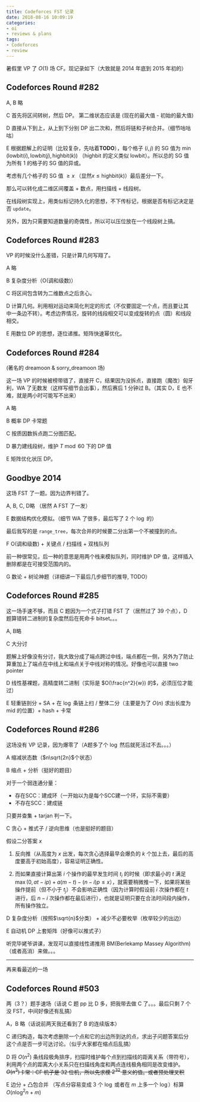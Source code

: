 ```yaml
---
title: Codeforces FST 记录
date: 2018-08-16 10:09:19
categories:
- oi
- reviews & plans
tags:
- Codeforces
- review
---
```


暑假里 VP 了 $O(1)$ 场 CF。现记录如下（大致就是 2014 年底到 2015 年初的）

<!--- 目前只是 Overview，应该要加上一些细节和经验。--->

<!--- more --->

## Codeforces Round #282

A, B 略

C 首先将区间转树，然后 DP。
第二维状态应该是 (现在的最大值 - 初始的最大值)

D 直接从下到上，从上到下分别 DP 出二次和，然后将链和子树合并。（细节咕咕咕）

E 根据题解上的证明（比较复杂，先咕着**TODO**），每个格子 $(i, j)$ 的 SG 值为 $\min(\text{lowbit}(i), \text{lowbit}(j), \text{highbit}(k))$ （$\text{highbit}$ 的定义类似 $\text{lowbit}$）。所以总的 SG 值为所有 1 的格子的 SG 值的异或。

考虑有几个格子的 SG 值 $\geq x$ （显然$x \le \text{highbit}(k)$）最后差分一下。

那么可以转化成二维区间覆盖 + 数点，用扫描线 + 线段树。

在线段树实现上，用类似标记持久化的思想，不下传标记，根据是否有标记决定是否 `update`。

另外，因为只需要知道数量的奇偶性，所以可以压位放在一个线段树上搞。

## Codeforces Round #283

VP 的时候没什么差错，只是计算几何写翔了。

A 略

B 复杂度分析（O(调和级数)）

C 将区间包含转为二维数点之后贪心。

D 计算几何。利用相对运动来简化判定的形式（不仅要固定一个点，而且要让其中一条边不转）。考虑边界情况，旋转的线段相交可以变成旋转的点（圆）和线段相交。

E 用数位 DP 的思想，逐位递推。矩阵快速幂优化。

## Codeforces Round #284

(著名的 dreamoon & sorry_dreamoon 场)

这一场 VP 的时候被榜带错了，直接开 C，结果因为没拆点，直接跑（魔改）匈牙利，WA 了无数发（这样写细节会出事），然后赛后 1 分钟过 B。（其实 D，E 也不难，就是两小时可能写不出来）

A 略

B 概率 DP 卡常题

C 按质因数拆点跑二分图匹配。

D 暴力建线段树，维护 $T \bmod 60$ 下的 DP 值

E 矩阵优化状压 DP。

## Goodbye 2014

这场 FST 了一题。因为边界判错了。

A, B, C, D略 （居然 A FST 了一发）

E 数据结构优化模拟。（细节 WA 了很多，最后写了 2 个 $\log$ 的）

最后我写的是 `range_tree`，每次合并的时候要二分出第一个不被撞到的点。

F O(调和级数) + 关键点 / 扫描线 + 双栈队列

前一种很常见，后一种的意思是用两个栈来模拟队列，同时维护 DP 值，这样插入删除都是在可接受范围内的。

G 数论 + 树论神题（详细讲一下最后几步细节的推导, TODO）

## Codeforces Round #285

这一场手速不够，而且 C 题因为一个式子打错 FST 了（居然过了 39 个点），D 题算错转二进制的复杂度然后在死命卡 bitset。。。

A, B略

C 大分讨

题解上好像没有分讨，我大致分成了端点跨过中线，端点都在一侧，另外为了防止算重加上了端点在中线上和端点关于中线对称的情况。好像也可以直接 two pointer

D 线性基裸题，高精度转二进制（实际是 $O(\frac{n^2}{w}) 的$，必须压位才能过）

E 轻重链剖分 + SA + 在 $\log$ 条链上扫 / 整体二分（主要是为了 $O(n)$ 求出长度为 $\text{mid}$ 的位置）+ hash + 卡常

## Codeforces Round #286

这场没有 VP 记录，因为爆零了（A题多了个 $\log$ 然后就死活过不去。。。）

A 缩减状态数（$n\sqrt{2n}$个状态）

B 缩点 + 分析（挺好的题目）

对于一个弱连通分量：

+ 存在SCC：建成环（一开始以为是每个SCC建一个环，实际不需要）
+ 不存在SCC：建成链

只要并查集 + tarjan 判一下。

C 贪心 + 推式子 / 逆向思维（也是挺好的题目）

假设二分答案 $x$

1. 反向推（从高度为 $x$ 出发，每次贪心选择最早会爆负的 $k$ 个加上去，最后的高度要高于初始高度），容易证明正确性。

2. 而如果直接计算出第 $i$ 个操作的最早发生时间 $t_i$ 的时候（即求最小的 $t$ 满足 $\max(0, at - ip) + a(m - t) - (n - i)p \le x$），就需要稍微推一下，如果将某些操作提前（但不小于 $t_j$）不会影响正确性（因为计算时假设前 $i$ 次操作都在 $t$ 进行，后 $n - i$ 次操作都在最后进行），也就是证明只要在合法时间段内操作，所有操作独立。

D 复杂度分析（按照$\sqrt{n}$分类） + 减少不必要枚举（枚举较少的出边）

E 自动机 DP 上套矩阵（好像可以推式子）

听完毕姥爷讲课，发现可以直接线性递推用 BM(Berlekamp Massey Algorithm) （或者高消）来做。。。

---

再来看最近的一场

## Codeforces Round #503

两（3？）题手速场（话说 C 题 pp 比 D 多，把我带去做 C 了。。。最后只剩 7 个没 FST，中间好像还有乱搞）

A，B 略（话说前两天我还看到了 B 的连续版本）

C 递归构造，每次考虑删除一个点和它的出边所到达的点，求出子问题答案后分这个点是否一步可达讨论。（似乎大家都在缩点后乱搞）

D 将 $O(n^2)$ 条线段极角排序，扫描时维护每个点到扫描线的距离关系（带符号），利用两个点的距离大小关系只在扫描线角度和两点连线极角相同是改变维护。~~$O(n^3)$卡常：CF 机子是 32 位机，所以先求模 $2^{32}$ 意义的值。或者预处理叉积~~

E 边分 + 凸包合并 （写点分容易变成 3 个 $\log$ 或者在 $m$ 上多一个 $\log$）标算$O(n \log^2 n + m)$
